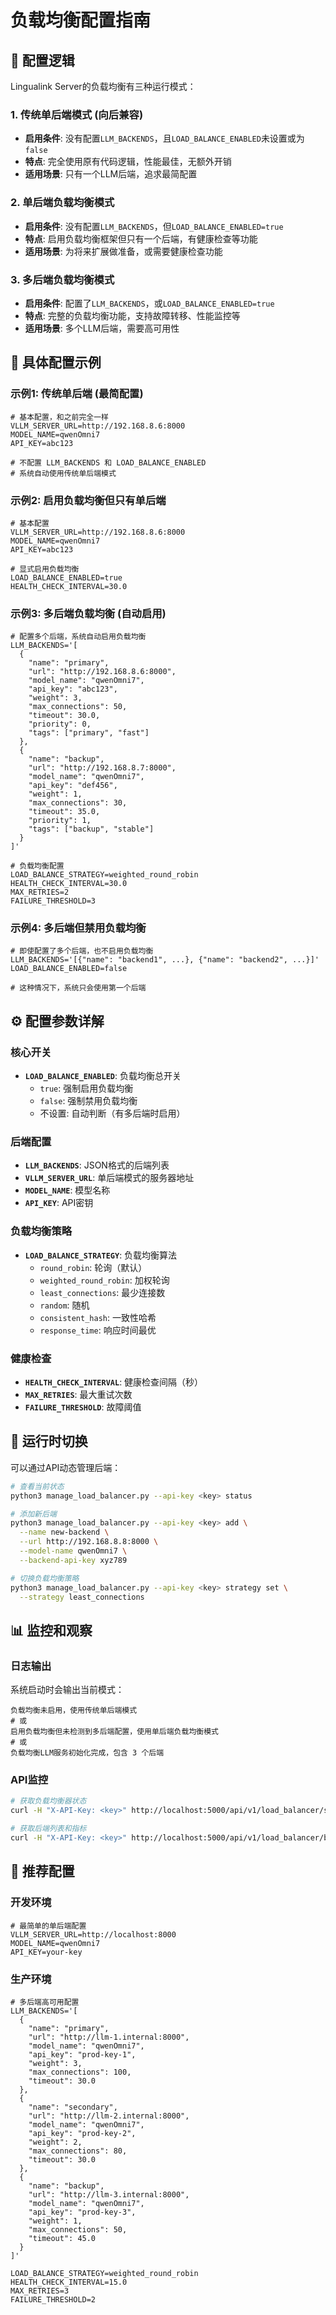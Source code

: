 # 负载均衡配置指南

## 🎯 配置逻辑

Lingualink Server的负载均衡有三种运行模式：

### 1. **传统单后端模式** (向后兼容)
- **启用条件**: 没有配置`LLM_BACKENDS`，且`LOAD_BALANCE_ENABLED`未设置或为`false`
- **特点**: 完全使用原有代码逻辑，性能最佳，无额外开销
- **适用场景**: 只有一个LLM后端，追求最简配置

### 2. **单后端负载均衡模式**
- **启用条件**: 没有配置`LLM_BACKENDS`，但`LOAD_BALANCE_ENABLED=true`
- **特点**: 启用负载均衡框架但只有一个后端，有健康检查等功能
- **适用场景**: 为将来扩展做准备，或需要健康检查功能

### 3. **多后端负载均衡模式**
- **启用条件**: 配置了`LLM_BACKENDS`，或`LOAD_BALANCE_ENABLED=true`
- **特点**: 完整的负载均衡功能，支持故障转移、性能监控等
- **适用场景**: 多个LLM后端，需要高可用性

## 📝 具体配置示例

### 示例1: 传统单后端 (最简配置)
```env
# 基本配置，和之前完全一样
VLLM_SERVER_URL=http://192.168.8.6:8000
MODEL_NAME=qwenOmni7
API_KEY=abc123

# 不配置 LLM_BACKENDS 和 LOAD_BALANCE_ENABLED
# 系统自动使用传统单后端模式
```

### 示例2: 启用负载均衡但只有单后端
```env
# 基本配置
VLLM_SERVER_URL=http://192.168.8.6:8000
MODEL_NAME=qwenOmni7
API_KEY=abc123

# 显式启用负载均衡
LOAD_BALANCE_ENABLED=true
HEALTH_CHECK_INTERVAL=30.0
```

### 示例3: 多后端负载均衡 (自动启用)
```env
# 配置多个后端，系统自动启用负载均衡
LLM_BACKENDS='[
  {
    "name": "primary",
    "url": "http://192.168.8.6:8000",
    "model_name": "qwenOmni7",
    "api_key": "abc123",
    "weight": 3,
    "max_connections": 50,
    "timeout": 30.0,
    "priority": 0,
    "tags": ["primary", "fast"]
  },
  {
    "name": "backup",
    "url": "http://192.168.8.7:8000",
    "model_name": "qwenOmni7",
    "api_key": "def456",
    "weight": 1,
    "max_connections": 30,
    "timeout": 35.0,
    "priority": 1,
    "tags": ["backup", "stable"]
  }
]'

# 负载均衡配置
LOAD_BALANCE_STRATEGY=weighted_round_robin
HEALTH_CHECK_INTERVAL=30.0
MAX_RETRIES=2
FAILURE_THRESHOLD=3
```

### 示例4: 多后端但禁用负载均衡
```env
# 即使配置了多个后端，也不启用负载均衡
LLM_BACKENDS='[{"name": "backend1", ...}, {"name": "backend2", ...}]'
LOAD_BALANCE_ENABLED=false

# 这种情况下，系统只会使用第一个后端
```

## ⚙️ 配置参数详解

### 核心开关
- **`LOAD_BALANCE_ENABLED`**: 负载均衡总开关
  - `true`: 强制启用负载均衡
  - `false`: 强制禁用负载均衡
  - 不设置: 自动判断（有多后端时启用）

### 后端配置
- **`LLM_BACKENDS`**: JSON格式的后端列表
- **`VLLM_SERVER_URL`**: 单后端模式的服务器地址
- **`MODEL_NAME`**: 模型名称
- **`API_KEY`**: API密钥

### 负载均衡策略
- **`LOAD_BALANCE_STRATEGY`**: 负载均衡算法
  - `round_robin`: 轮询（默认）
  - `weighted_round_robin`: 加权轮询
  - `least_connections`: 最少连接数
  - `random`: 随机
  - `consistent_hash`: 一致性哈希
  - `response_time`: 响应时间最优

### 健康检查
- **`HEALTH_CHECK_INTERVAL`**: 健康检查间隔（秒）
- **`MAX_RETRIES`**: 最大重试次数
- **`FAILURE_THRESHOLD`**: 故障阈值

## 🔄 运行时切换

可以通过API动态管理后端：

```bash
# 查看当前状态
python3 manage_load_balancer.py --api-key <key> status

# 添加新后端
python3 manage_load_balancer.py --api-key <key> add \
  --name new-backend \
  --url http://192.168.8.8:8000 \
  --model-name qwenOmni7 \
  --backend-api-key xyz789

# 切换负载均衡策略
python3 manage_load_balancer.py --api-key <key> strategy set \
  --strategy least_connections
```

## 📊 监控和观察

### 日志输出
系统启动时会输出当前模式：
```
负载均衡未启用，使用传统单后端模式
# 或
启用负载均衡但未检测到多后端配置，使用单后端负载均衡模式  
# 或
负载均衡LLM服务初始化完成，包含 3 个后端
```

### API监控
```bash
# 获取负载均衡器状态
curl -H "X-API-Key: <key>" http://localhost:5000/api/v1/load_balancer/status

# 获取后端列表和指标
curl -H "X-API-Key: <key>" http://localhost:5000/api/v1/load_balancer/backends
```

## 🎯 推荐配置

### 开发环境
```env
# 最简单的单后端配置
VLLM_SERVER_URL=http://localhost:8000
MODEL_NAME=qwenOmni7
API_KEY=your-key
```

### 生产环境
```env
# 多后端高可用配置
LLM_BACKENDS='[
  {
    "name": "primary",
    "url": "http://llm-1.internal:8000",
    "model_name": "qwenOmni7",
    "api_key": "prod-key-1",
    "weight": 3,
    "max_connections": 100,
    "timeout": 30.0
  },
  {
    "name": "secondary", 
    "url": "http://llm-2.internal:8000",
    "model_name": "qwenOmni7",
    "api_key": "prod-key-2",
    "weight": 2,
    "max_connections": 80,
    "timeout": 30.0
  },
  {
    "name": "backup",
    "url": "http://llm-3.internal:8000", 
    "model_name": "qwenOmni7",
    "api_key": "prod-key-3",
    "weight": 1,
    "max_connections": 50,
    "timeout": 45.0
  }
]'

LOAD_BALANCE_STRATEGY=weighted_round_robin
HEALTH_CHECK_INTERVAL=15.0
MAX_RETRIES=3
FAILURE_THRESHOLD=2
``` 